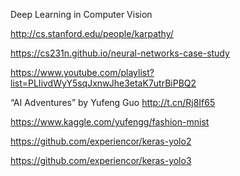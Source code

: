 Deep Learning in Computer Vision

http://cs.stanford.edu/people/karpathy/

https://cs231n.github.io/neural-networks-case-study

https://www.youtube.com/playlist?list=PLIivdWyY5sqJxnwJhe3etaK7utrBiPBQ2

“AI Adventures” by Yufeng Guo http://t.cn/Rj8If65

https://www.kaggle.com/yufengg/fashion-mnist

https://github.com/experiencor/keras-yolo2

https://github.com/experiencor/keras-yolo3
